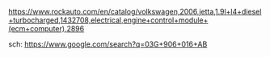https://www.rockauto.com/en/catalog/volkswagen,2006,jetta,1.9l+l4+diesel+turbocharged,1432708,electrical,engine+control+module+(ecm+computer),2896

sch: https://www.google.com/search?q=03G+906+016+AB
